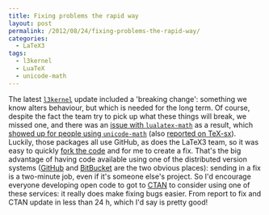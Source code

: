 ```yaml
---
title: Fixing problems the rapid way
layout: post
permalink: /2012/08/24/fixing-problems-the-rapid-way/
categories:
  - LaTeX3
tags:
  - l3kernel
  - LuaTeX
  - unicode-math
---
```

The latest [`l3kernel`](https://ctan.org/pkg/l3kernel) update included a 'breaking change': something we know alters behaviour, but which is needed for the long term. Of course, despite the fact the team try to pick up what these things will break, we missed one, and there was an [issue with `lualatex-math`](https://github.com/phst/lualatex-math/issues/4) as a result, which [showed up for people using `unicode-math`](https://github.com/wspr/unicode-math/issues/246) (also [reported on TeX-sx](https://tex.stackexchange.com/a/68552/73)). Luckily, those packages all use GitHub, as does the LaTeX3 team, so it was easy to quickly [fork the code](https://github.com/josephwright/lualatex-math) and for me to create a fix. That's the big advantage of having code available using one of the distributed version systems ([GitHub](http://www.github.com) and [BitBucket](https://bitbucket.org) are the two obvious places): sending in a fix is a two-minute job, even if it's someone else's project. So I'd encourage everyone developing open code to got to [CTAN](https://www.ctan.org) to consider using one of these services: it really does make fixing bugs easier. From report to fix and CTAN update in less than 24 h, which I'd say is pretty good!
